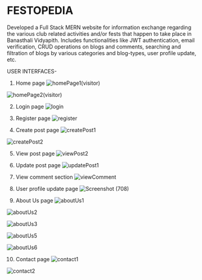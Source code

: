 # FESTOPEDIA
Developed a Full Stack MERN website for information exchange regarding the various club related activities and/or fests that happen to take place in Banasthali Vidyapith. Includes functionalities like JWT authentication, email verification, CRUD operations on blogs and comments, searching and filtration of blogs by various categories and blog-types, user profile update, etc.

USER INTERFACES-

1. Home page
![homePage1(visitor)](https://user-images.githubusercontent.com/80616202/173080716-bd016979-25a5-48bf-94ae-26c65a74fb0c.png)

![homePage2(visitor)](https://user-images.githubusercontent.com/80616202/173081159-08ac3f04-f5bc-490e-9c42-8a4e936378bf.png)

2. Login page
![login](https://user-images.githubusercontent.com/80616202/173081249-5c2b33ee-c54e-4fff-8862-bbfb03f2f3b8.png)

3. Register page
![register](https://user-images.githubusercontent.com/80616202/173081276-9df5bca6-5095-4a33-8d82-b8d4f7861b7e.png)

4. Create post page
![createPost1](https://user-images.githubusercontent.com/80616202/173082070-ae92b778-adbe-4cc8-9966-023c9dd0133f.png)

![createPost2](https://user-images.githubusercontent.com/80616202/173082107-370e14bf-8dd0-4e52-a5cf-69288c27f4ba.png)

5. View post page
![viewPost2](https://user-images.githubusercontent.com/80616202/173082365-d5292b80-51d7-4525-ae5f-3ad00ef22d7d.png)

6. Update post page
![updatePost1](https://user-images.githubusercontent.com/80616202/173082431-9d5b1fe3-1822-4264-9a6d-948374aced4b.png)

7. View comment section
![viewComment](https://user-images.githubusercontent.com/80616202/173082563-53859145-1198-4cad-afae-5b0f64730010.png)

8. User profile update page
![Screenshot (708)](https://user-images.githubusercontent.com/80616202/173168697-796344c9-8672-4f8b-a567-6381395e134e.png)

9. About Us page
![aboutUs1](https://user-images.githubusercontent.com/80616202/173082733-ca78223d-896b-428a-afcf-0ae9c6917af5.png)

![aboutUs2](https://user-images.githubusercontent.com/80616202/173082781-f61c6271-c13a-48fe-9b71-4fbdcc21c7d4.png)

![aboutUs3](https://user-images.githubusercontent.com/80616202/173082813-2ddebc44-1fbb-4939-a683-4c71cab45a2f.png)

![aboutUs5](https://user-images.githubusercontent.com/80616202/173082970-954c9194-0fbf-462b-bbe0-6a1235ea9b3c.png)

![aboutUs6](https://user-images.githubusercontent.com/80616202/173083011-8c77dc2d-2725-4ba4-a69c-ed6e0acb1f1b.png)

10. Contact page
![contact1](https://user-images.githubusercontent.com/80616202/173083039-228bd612-5fa1-43e9-a7f6-b14539735133.png)

![contact2](https://user-images.githubusercontent.com/80616202/173083068-ae74c1ef-9b96-4678-9f36-b0bed9ddc757.png)

